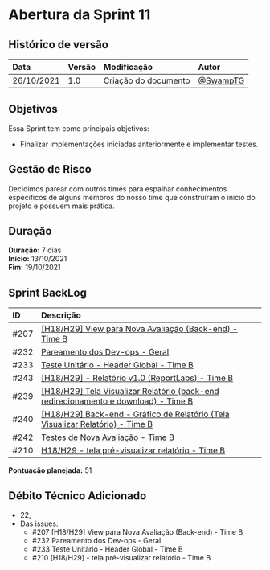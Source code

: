 # Abertura da Sprint 11

## Histórico de versão

| **Data**   | **Versão** | **Modificação**      | **Autor**                              |
| :--------- | :--------- | :------------------- | :------------------------------------- |
| 26/10/2021 | 1.0        | Criação do documento | [@SwampTG](https://github.com/SwampTG) |

## Objetivos

Essa Sprint tem como principais objetivos:

- Finalizar implementações iniciadas anteriormente e implementar testes.

## Gestão de Risco

Decidimos parear com outros times para espalhar conhecimentos específicos de alguns membros do nosso time que construíram o início do projeto e possuem mais prática.

## Duração

**Duração:** 7 dias
<br>
**Início:** 13/10/2021
<br>
**Fim:** 19/10/2021

## Sprint BackLog

| ID   | Descrição                                                                                                                                                     |
| :--- | :------------------------------------------------------------------------------------------------------------------------------------------------------------ |
| #207 | <!-- 3 - Add Débito -->[[H18/H29] View para Nova Avaliação (Back-end) - Time B](https://github.com/fga-eps-mds/2021-1-hospitalar/issues/207)                  |
| #232 | <!-- Past Débito 6 -->[Pareamento dos Dev-ops - Geral](https://github.com/fga-eps-mds/2021-1-hospitalar/issues/232)                                           |
| #233 | <!-- Débito 8 -->[Teste Unitário - Header Global - Time B](https://github.com/fga-eps-mds/2021-1-hospitalar/issues/233)                                       |
| #243 | <!-- Débito 8 -->[[H18/H29] - Relatório v1.0 (ReportLabs) - Time B](https://github.com/fga-eps-mds/2021-1-hospitalar/issues/243)                              |
| #239 | <!-- 8 -->[[H18/H29] Tela Visualizar Relatório (back-end redirecionamento e download) - Time B ](https://github.com/fga-eps-mds/2021-1-hospitalar/issues/239) |
| #240 | <!-- 8 -->[[H18/H29] Back-end - Gráfico de Relatório (Tela Visualizar Relatório) - Time B ](https://github.com/fga-eps-mds/2021-1-hospitalar/issues/240)      |
| #242 | <!-- 5 -->[Testes de Nova Avaliação - Time B ](https://github.com/fga-eps-mds/2021-1-hospitalar/issues/242)                                                   |
| #210 | <!-- 5 Add Débito -->[H18/H29 - tela pré-visualizar relatório - Time B](https://github.com/fga-eps-mds/2021-1-hospitalar/issues/210)                          |

**Pontuação planejada:** 51

## Débito Técnico Adicionado

- 22,
- Das issues:
  - #207 <!-- 3 - Add Débito -->[H18/H29] View para Nova Avaliação (Back-end) - Time B
  - #232 <!-- 6 Add Débito -->Pareamento dos Dev-ops - Geral
  - #233 <!-- 8 Add Débito -->Teste Unitário - Header Global - Time B
  - #210 <!-- 5 Add Débito -->[H18/H29] - tela pré-visualizar relatório - Time B
